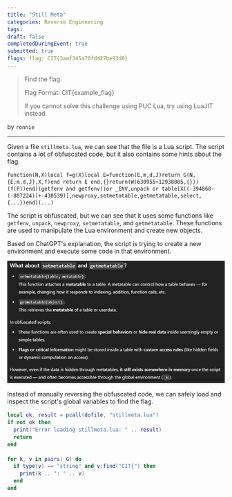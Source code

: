 ```yaml
---
title: "Still Meta"
categories: Reverse Engineering
tags: 
draft: false
completedDuringEvent: true
submitted: true
flags: flag: CIT{3aaf345a70fdd27be93d8}
---
```

> Find the flag.
>
> Flag Format: CIT{example_flag}
>
> If you cannot solve this challenge using PUC Lua, try using LuaJIT instead.

by `ronnie`

---

Given a file `stillmeta.lua`, we can see that the file is a Lua script. The script contains a lot of obfuscated code, but it also contains some hints about the flag.

```
function(N,X)local f=g(X)local E=function(E,m,d,J)return G(N,{E;m,d,J},X,f)end return E end,{}return(W(630955+12938805,{}))(f(P))end)(getfenv and getfenv()or _ENV,unpack or table[X((-394860-(-807224))+-430539)],newproxy,setmetatable,getmetatable,select,{...})end)(...)
```

The script is obfuscated, but we can see that it uses some functions like `getfenv`, `unpack`, `newproxy`, `setmetatable`, and `getmetatable`. These functions are used to manipulate the Lua environment and create new objects. 

Based on ChatGPT's explanation, the script is trying to create a new environment and execute some code in that environment.

![alt text](image.png)

Instead of manually reversing the obfuscated code, we can safely load and inspect the script's global variables to find the flag.

```lua
local ok, result = pcall(dofile, "stillmeta.lua")
if not ok then
  print("Error loading stillmeta.lua: " .. result)
  return
end

for k, v in pairs(_G) do
  if type(v) == "string" and v:find("CIT{") then
    print(k .. ": " .. v)
  end
end
```
